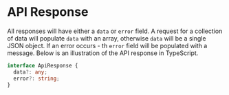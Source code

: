 # API Response

All responses will have either a `data` or `error` field. A request for a collection of data will populate `data` with an array, otherwise `data` will be a single JSON object. If an error occurs - th `error` field will be populated with a message. Below is an illustration of the API response in TypeScript.

```typescript
interface ApiResponse {
  data?: any;
  error?: string;
}
```
